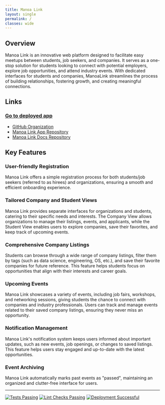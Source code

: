 ```yaml
---
title: Manoa Link
layout: single
permalink: /
classes: wide
---
```


## Overview

Manoa Link is an innovative web platform designed to facilitate easy meetups between students, job seekers, and companies. It serves as a one-stop solution for students looking to connect with potential employers, explore job opportunities, and attend industry events. With dedicated interfaces for students and companies, ManoaLink streamlines the process of building relationships, fostering growth, and creating meaningful connections.

## Links

### [Go to deployed app](https://manoalink.site/)

- [GitHub Organization](https://github.com/uhmanoalink)
- [Manoa Link App Repository](https://github.com/uhmanoalink/manoa-link)
- [Manoa Link Docs Repository](https://github.com/uhmanoalink/uhmanoalink.github.io)

## Key Features

### User-friendly Registration

Manoa Link offers a simple registration process for both students/job seekers (referred to as hirees) and organizations, ensuring a smooth and efficient onboarding experience.

### Tailored Company and Student Views

Manoa Link provides separate interfaces for organizations and students, catering to their specific needs and interests. The Company View allows organizations to manage their listings, events, and applicants, while the Student View enables users to explore companies, save their favorites, and keep track of upcoming events.

### Comprehensive Company Listings

Students can browse through a wide range of company listings, filter them by tags (such as data science, engineering, OS, etc.), and save their favorite companies for future reference. This feature helps students focus on opportunities that align with their interests and career goals.

### Upcoming Events

Manoa Link showcases a variety of events, including job fairs, workshops, and networking sessions, giving students the chance to connect with companies and industry professionals. Users can track and manage events related to their saved company listings, ensuring they never miss an opportunity.

### Notification Management

Manoa Link's notification system keeps users informed about important updates, such as new events, job openings, or changes to saved listings. This feature helps users stay engaged and up-to-date with the latest opportunities.

### Event Archiving

Manoa Link automatically marks past events as "passed", maintaining an organized and clutter-free interface for users.

---

[![Tests Passing](https://github.com/uhmanoalink/manoa-link/actions/workflows/testcafe.yml/badge.svg?event=push)](https://github.com/uhmanoalink/manoa-link/actions/workflows/testcafe.yml)
[![Lint Checks Passing](https://github.com/uhmanoalink/manoa-link/actions/workflows/eslint.yml/badge.svg?event=push)](https://github.com/uhmanoalink/manoa-link/actions/workflows/eslint.yml)
[![Deployment Successful](https://github.com/uhmanoalink/manoa-link/actions/workflows/deploy.yml/badge.svg?event=push)](https://github.com/uhmanoalink/manoa-link/actions/workflows/deploy.yml)
